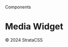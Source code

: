 <p class="section-text">Components</p>

# Media Widget

  <div class="footer">
    <p>&copy; 2024 StrataCSS</p>
  </div>
